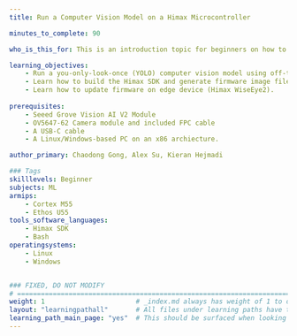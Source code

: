 ```yaml
---
title: Run a Computer Vision Model on a Himax Microcontroller

minutes_to_complete: 90

who_is_this_for: This is an introduction topic for beginners on how to run a computervision application on an embedded device from Himax. This example uses an off-the-shelf Himax WiseEye2 module which is based on the Arm Cortex-M55 and Ethos-U55.

learning_objectives: 
    - Run a you-only-look-once (YOLO) computer vision model using off-the-shelf hardware based on the Arm Cortex-M55 and Ethos-U55.
    - Learn how to build the Himax SDK and generate firmware image file.
    - Learn how to update firmware on edge device (Himax WiseEye2).
    
prerequisites:
    - Seeed Grove Vision AI V2 Module
    - OV5647-62 Camera module and included FPC cable
    - A USB-C cable
    - A Linux/Windows-based PC on an x86 archiecture. 

author_primary: Chaodong Gong, Alex Su, Kieran Hejmadi

### Tags
skilllevels: Beginner
subjects: ML
armips:
    - Cortex M55
    - Ethos U55
tools_software_languages:
    - Himax SDK
    - Bash
operatingsystems:
    - Linux
    - Windows


### FIXED, DO NOT MODIFY
# ================================================================================
weight: 1                       # _index.md always has weight of 1 to order correctly
layout: "learningpathall"       # All files under learning paths have this same wrapper
learning_path_main_page: "yes"  # This should be surfaced when looking for related content. Only set for _index.md of learning path content.
---
```

